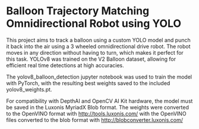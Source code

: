 # Balloon Trajectory Matching Omnidirectional Robot using YOLO

This project aims to track a balloon using a custom YOLO model and punch it back into the air using a 3 wheeled omnidirectional drive robot. The robot moves in any direction without having to turn, which makes it perfect for this task. YOLOv8 was trained on the V2 Balloon dataset, allowing for efficient real time detections at high accuracies. 

The yolov8_balloon_detection jupyter notebook was used to train the model with PyTorch, with the resulting best weights saved to the included yolov8_weights.pt.

For compatibility with DepthAI and OpenCV AI Kit hardware, the model must be saved in the Luxonis MyriadX Blob format.
The weights were converted to the OpenVINO format with http://tools.luxonis.com/ with the OpenVINO files converted to the blob format with http://blobconverter.luxonis.com/
